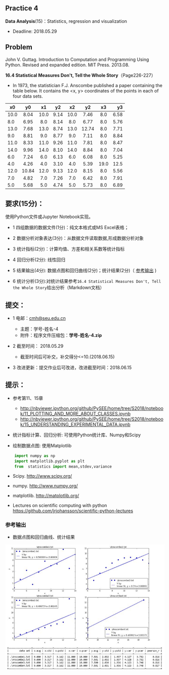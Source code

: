 ## Practice 4

**Data Analysis**(15)：Statistics, regression and visualization

* Deadline: 2018.05.29

## Problem

John V. Guttag. Introduction to Computation and Programming Using Python. Revised and expanded edition. MIT Press. 2013.08.  

**16.4 Statistical Measures Don't, Tell the Whole Story**（Page226-227） 
  * In 1973, the statistician F.J. Anscombe published a paper containing the table below. It contains the <x, y> coordinates of the points in each of four data sets.

|x0 |y0|x1|y2|x2|y2|x3|y3|
| ---- |:------:| :------:| :------:|  :------:| :------:| :------:|  ----:|
|10.0|	8.04 |	10.0|	9.14 |	10.0 	|7.46	|8.0    |6.58|
|8.0| 	6.95 |	8.0 |	8.14 |	8.0     |6.77	|8.0    |5.76|
|13.0| 	7.68 |	13.0|	8.74 |	13.0    |12.74	|8.0    |7.71|
|9.0|	8.81 |	9.0 |	8.77 |	9.0     |7.11	|8.0    |8.84|
|11.0| 	8.33 |	11.0|	9.26|	11.0    |7.81	|8.0    |8.47|
|14.0| 	9.96 |	14.0|	8.10 |	14.0    |8.84	|8.0    |7.04|
|6.0|	7.24 |	6.0 |	6.13 |	6.0     |6.08	|8.0 	|5.25|
|4.0| 	4.26 |	4.0 |	3.10| 	4.0     |5.39	|19.0 	|12.5|
|12.0|	10.84| 	12.0| 	9.13| 	12.0    |8.15	|8.0 	|5.56|
|7.0| 	4.82 | 	7.0 |	7.26| 	7.0     |6.42	|8.0 	|7.91|
|5.0| 	5.68 | 	5.0 | 	4.74| 	5.0     |5.73	|8.0 	|6.89|

## 要求(15分)：

  使用Python文件或Jupyter Notebook实现。

* 1 四组数据的数据文件(1分)：纯文本格式或MS Excel表格；

* 2 数据分析对象表达(3分)：从数据文件读取数据,形成数据分析对象

* 3 统计指标(2分)：计算均值、方差和相关系数等统计指标

* 4 回归分析(2分): 线性回归

* 5 结果输出(4分): 数据点图和回归曲线(2分)；统计结果(2分)（ [参考输出](#参考输出) )

* 6 统计分析(3分):对统计结果参考`16.4 Statistical Measures Don't, Tell the Whole Story`给出分析（Markdown文档）

## 提交：

* 1 电邮：cmh@seu.edu.cn 
  * 主题：学号-姓名-4
  * 附件：程序文件压缩包：**学号-姓名-4.zip**

* 2 截至时间： 2018.05.29
  *  截至时间后可补交，补交得分<=10.(2018.06.15)

* 3  改进更新：提交作业后可改进，改进截至时间：2018.06.15

## 提示：

* 参考第11、15章

  * http://nbviewer.ipython.org/github/PySEE/home/tree/S2018/notebook/11_PLOTTING_AND_MORE_ABOUT_CLASSES.ipynb
  * http://nbviewer.ipython.org/github/PySEE/home/tree/S2018/notebook/15_UNDERSTANDING_EXPERIMENTAL_DATA.ipynb

* 统计指标计算、回归分析: 可使用Python统计库、Numpy和Scipy

* 绘制数据点图: 使用Matplotlib

```python
    import numpy as np
    import matplotlib.pyplot as plt
    from  statistics import mean,stdev,variance
```

* Scipy. http://www.scipy.org/
  
* numpy. http://www.numpy.org/
  
* matplotlib.  http://matplotlib.org/

* Lectures on scientific computing with python https://github.com/jrjohansson/scientific-python-lectures

### 参考输出

* 数据点图和回归曲线、统计结果

![参考输出](p4output.jpg)


